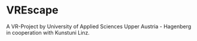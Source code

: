 # VREscape

A VR-Project by University of Applied Sciences Upper Austria - Hagenberg in cooperation with Kunstuni Linz.

